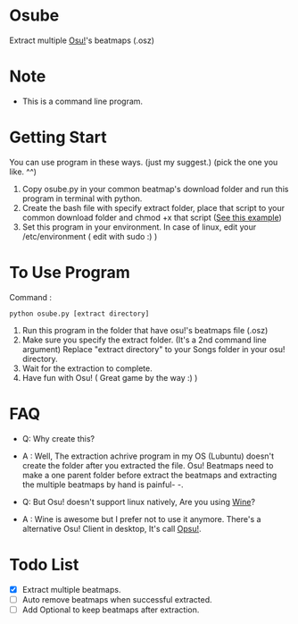 # Osube
Extract multiple [Osu!](https://osu.ppy.sh/)'s beatmaps (.osz)

# Note
- This is a command line program.

# Getting Start
You can use program in these ways.
(just my suggest.)
(pick the one you like. ^^)

1. Copy osube.py in your common beatmap's download folder and run this program in terminal with python.
2. Create the bash file with specify extract folder, place that script to your common download folder and chmod +x that script ([See this example](osube.sh))
3. Set this program in your environment. In case of linux, edit your /etc/environment ( edit with sudo :) )

# To Use Program
Command :
```
python osube.py [extract directory]
```
1. Run this program in the folder that have osu!'s beatmaps file (.osz)
2. Make sure you specify the extract folder. (It's a 2nd command line argument)
Replace "extract directory" to your Songs folder in your osu! directory.
3. Wait for the extraction to complete.
4. Have fun with Osu! ( Great game by the way :) )

# FAQ
- Q: Why create this?
- A : Well, The extraction achrive program in my OS (Lubuntu) doesn't create the folder after you extracted the file. Osu! Beatmaps need to make a one parent folder before extract the beatmaps and extracting the multiple beatmaps by hand is painful- -.

- Q: But Osu! doesn't support linux natively, Are you using [Wine](https://www.winehq.org/)?
- A : Wine is awesome but I prefer not to use it anymore. There's a alternative Osu! Client in desktop, It's call [Opsu!](https://itdelatrisu.github.io/opsu/).

# Todo List
- [x] Extract multiple beatmaps.
- [ ] Auto remove beatmaps when successful extracted.
- [ ] Add Optional to keep beatmaps after extraction.
